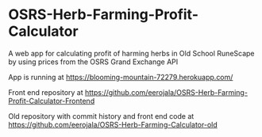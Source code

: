 # OSRS-Herb-Farming-Profit-Calculator
A web app for calculating profit of harming herbs in Old School RuneScape by using prices from the OSRS Grand Exchange API

App is running at https://blooming-mountain-72279.herokuapp.com/

Front end repository at https://github.com/eerojala/OSRS-Herb-Farming-Profit-Calculator-Frontend

Old repository with commit history and front end code at https://github.com/eerojala/OSRS-Herb-Farming-Calculator-old
